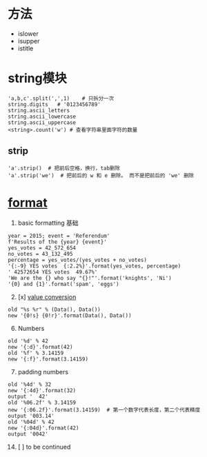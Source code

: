 # 方法
* islower
* isupper
* istitle

# string模块
```
'a,b,c'.split(',',1)    # 只拆分一次
string.digits   # '0123456789'
string.ascii_letters
string.ascii_lowercase
string.ascii_uppercase
<string>.count('w') # 查看字符串里面字符的数量
```

## strip
```
'a'.strip()  # 把前后空格，换行，tab删除
'a'.strip('we')  # 把前后的 w 和 e 删除。 而不是把前后的 'we' 删除
```

# [format](https://pyformat.info/)
1. basic formatting 基础
```
year = 2015; event = 'Referendum'
f'Results of the {year} {event}'
yes_votes = 42_572_654
no_votes = 43_132_495
percentage = yes_votes/(yes_votes + no_votes)
'{:-9} YES votes  {:2.2%}'.format(yes_votes, percentage)
' 42572654 YES votes  49.67%'
'We are the {} who say "{}!"'.format('knights', 'Ni')
'{0} and {1}'.format('spam', 'eggs')
```

2. [x] [value conversion](https://pyformat.info/#conversion_flags)
```
old "%s %r" % (Data(), Data())
new '{0!s} {0!r}'.format(Data(), Data())
```

6. Numbers
```
old '%d' % 42
new '{:d}'.format(42)
old '%f' % 3.14159
new '{:f}'.format(3.14159)
```
7. padding numbers
```
old '%4d' % 32
new '{:4d}'.format(32)
output '  42'
old '%06.2f' % 3.14159
new '{:06.2f}'.format(3.14159)  # 第一个数字代表长度，第二个代表精度
output '003.14'
old '%04d' % 42
new '{:04d}'.format(42)
output '0042'
```
14. [ ] to be continued  
